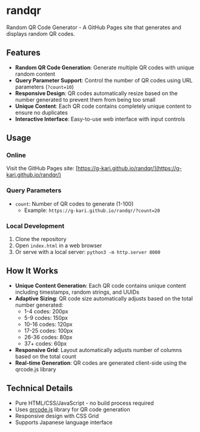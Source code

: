 # randqr

Random QR Code Generator - A GitHub Pages site that generates and displays random QR codes.

## Features

- **Random QR Code Generation**: Generate multiple QR codes with unique random content
- **Query Parameter Support**: Control the number of QR codes using URL parameters (`?count=10`)
- **Responsive Design**: QR codes automatically resize based on the number generated to prevent them from being too small
- **Unique Content**: Each QR code contains completely unique content to ensure no duplicates
- **Interactive Interface**: Easy-to-use web interface with input controls

## Usage

### Online
Visit the GitHub Pages site: [https://g-kari.github.io/randqr/](https://g-kari.github.io/randqr/)

### Query Parameters
- `count`: Number of QR codes to generate (1-100)
  - Example: `https://g-kari.github.io/randqr/?count=20`

### Local Development
1. Clone the repository
2. Open `index.html` in a web browser
3. Or serve with a local server: `python3 -m http.server 8000`

## How It Works

- **Unique Content Generation**: Each QR code contains unique content including timestamps, random strings, and UUIDs
- **Adaptive Sizing**: QR code size automatically adjusts based on the total number generated:
  - 1-4 codes: 200px
  - 5-9 codes: 150px
  - 10-16 codes: 120px
  - 17-25 codes: 100px
  - 26-36 codes: 80px
  - 37+ codes: 60px
- **Responsive Grid**: Layout automatically adjusts number of columns based on the total count
- **Real-time Generation**: QR codes are generated client-side using the qrcode.js library

## Technical Details

- Pure HTML/CSS/JavaScript - no build process required
- Uses [qrcode.js](https://github.com/soldair/node-qrcode) library for QR code generation
- Responsive design with CSS Grid
- Supports Japanese language interface